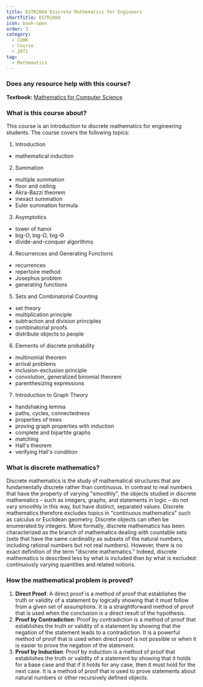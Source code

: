 ```yaml
---
title: ESTR2004 Discrete Mathematics for Engineers
shortTitle: ESTR2004
icon: book-open
order: 3
category:
  - CUHK
  - Course
  - 20T1
tag:
  - Mathematics
---
```


### Does any resource help with this course?

**Textbook:** [Mathematics for Computer Science](https://people.csail.mit.edu/meyer/mcs.pdf)


### What is this course about?

This course is an introduction to discrete mathematics for engineering students. The course covers the following topics:

1. Introduction

- mathematical induction

2. Summation

- multiple summation
- floor and ceiling
- Akra-Bazzi theorem
- inexact summation
- Euler summation formula

3. Asymptotics

- tower of hanoi
- big-O, big-Ω, big-Θ
- divide-and-conquer algorithms

4. Recurrences and Generating Functions

- recurrences
- repertoire method
- Josephus problem
- generating functions

5. Sets and Combinatorial Counting

- set theory
- multiplication principle
- subtraction and division principles
- combinatorial proofs
- distribute objects to people

6. Elements of discrete probability

- multinomial theorem
- arrival problems
- inclusion-exclusion principle
- convolution, generalized binomial theorem
- parenthesizing expressions

7. Introduction to Graph Theory

- handshaking lemma
- paths, cycles, connectedness
- properties of trees
- proving graph properties with induction
- complete and bipartite graphs
- matching
- Hall's theorem
- verifying Hall's condition

### What is discrete mathematics?

Discrete mathematics is the study of mathematical structures that are fundamentally discrete rather than continuous. In contrast to real numbers that have the property of varying "smoothly", the objects studied in discrete mathematics – such as integers, graphs, and statements in logic – do not vary smoothly in this way, but have distinct, separated values. Discrete mathematics therefore excludes topics in "continuous mathematics" such as calculus or Euclidean geometry. Discrete objects can often be enumerated by integers. More formally, discrete mathematics has been characterized as the branch of mathematics dealing with countable sets (sets that have the same cardinality as subsets of the natural numbers, including rational numbers but not real numbers). However, there is no exact definition of the term "discrete mathematics." Indeed, discrete mathematics is described less by what is included than by what is excluded: continuously varying quantities and related notions.

### How the mathematical problem is proved?

1. **Direct Proof**: A direct proof is a method of proof that establishes the truth or validity of a statement by logically showing that it must follow from a given set of assumptions. It is a straightforward method of proof that is used when the conclusion is a direct result of the hypothesis.
2. **Proof by Contradiction**: Proof by contradiction is a method of proof that establishes the truth or validity of a statement by showing that the negation of the statement leads to a contradiction. It is a powerful method of proof that is used when direct proof is not possible or when it is easier to prove the negation of the statement.
3. **Proof by Induction**: Proof by induction is a method of proof that establishes the truth or validity of a statement by showing that it holds for a base case and that if it holds for any case, then it must hold for the next case. It is a method of proof that is used to prove statements about natural numbers or other recursively defined objects.
